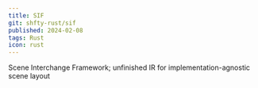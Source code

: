 ```yaml
---
title: SIF
git: shfty-rust/sif
published: 2024-02-08
tags: Rust
icon: rust
---
```


Scene Interchange Framework; unfinished IR for implementation-agnostic scene layout


